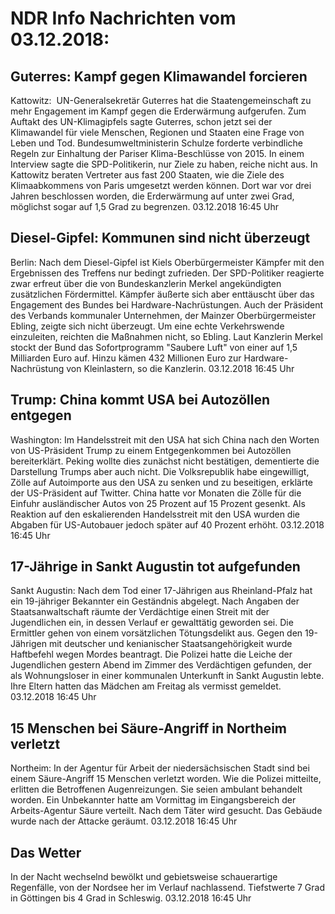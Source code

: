 # NDR Info Nachrichten vom 03.12.2018:


## Guterres: Kampf gegen Klimawandel forcieren
Kattowitz:   UN-Generalsekretär Guterres hat die Staatengemeinschaft zu mehr Engagement im Kampf gegen die Erderwärmung aufgerufen. Zum Auftakt des UN-Klimagipfels sagte Guterres, schon jetzt sei der Klimawandel für viele Menschen, Regionen und Staaten eine Frage von Leben und Tod. Bundesumweltministerin Schulze forderte verbindliche Regeln zur Einhaltung der Pariser Klima-Beschlüsse von 2015. In einem Interview sagte die SPD-Politikerin, nur Ziele zu haben, reiche nicht aus. In Kattowitz beraten Vertreter aus fast 200 Staaten, wie die Ziele des Klimaabkommens von Paris umgesetzt werden können. Dort war vor drei Jahren beschlossen worden, die Erderwärmung auf unter zwei Grad, möglichst sogar auf 1,5 Grad zu begrenzen. 03.12.2018 16:45 Uhr 

## Diesel-Gipfel: Kommunen sind nicht überzeugt
Berlin: Nach dem Diesel-Gipfel ist Kiels Oberbürgermeister Kämpfer mit den Ergebnissen des Treffens nur bedingt zufrieden. Der SPD-Politiker reagierte zwar erfreut über die von Bundeskanzlerin Merkel angekündigten zusätzlichen Fördermittel. Kämpfer äußerte sich aber enttäuscht über das Engagement des Bundes bei Hardware-Nachrüstungen. Auch der Präsident des Verbands kommunaler Unternehmen, der Mainzer Oberbürgermeister Ebling, zeigte sich nicht überzeugt. Um eine echte Verkehrswende einzuleiten, reichten die Maßnahmen nicht, so Ebling. Laut Kanzlerin Merkel stockt der Bund das Sofortprogramm "Saubere Luft" von einer auf 1,5 Milliarden Euro auf. Hinzu kämen 432 Millionen Euro zur Hardware-Nachrüstung von Kleinlastern, so die Kanzlerin. 03.12.2018 16:45 Uhr 

## Trump: China kommt USA bei Autozöllen entgegen
Washington:       Im Handelsstreit mit den USA hat sich China nach den Worten von US-Präsident Trump zu einem Entgegenkommen bei Autozöllen bereiterklärt. Peking wollte dies zunächst nicht bestätigen, dementierte die Darstellung Trumps aber auch nicht. Die Volksrepublik habe eingewilligt, Zölle auf Autoimporte aus den USA zu senken und zu beseitigen, erklärte der US-Präsident auf Twitter. China hatte vor Monaten die Zölle für die Einfuhr ausländischer Autos von 25 Prozent auf 15 Prozent gesenkt. Als Reaktion auf den eskalierenden Handelsstreit mit den USA wurden die Abgaben für US-Autobauer jedoch später auf 40 Prozent erhöht. 03.12.2018 16:45 Uhr 

## 17-Jährige in Sankt Augustin tot aufgefunden
Sankt Augustin: Nach dem Tod einer 17-Jährigen aus Rheinland-Pfalz hat ein 19-jähriger Bekannter ein Geständnis abgelegt. Nach Angaben der Staatsanwaltschaft räumte der Verdächtige einen Streit mit der Jugendlichen ein, in dessen Verlauf er gewalttätig geworden sei. Die Ermittler gehen von einem vorsätzlichen Tötungsdelikt aus. Gegen den 19-Jährigen mit deutscher und kenianischer Staatsangehörigkeit wurde Haftbefehl wegen Mordes beantragt. Die Polizei hatte die Leiche der Jugendlichen gestern Abend im Zimmer des Verdächtigen gefunden, der als Wohnungsloser in einer kommunalen Unterkunft in Sankt Augustin lebte. Ihre Eltern hatten das Mädchen am Freitag als vermisst gemeldet. 03.12.2018 16:45 Uhr 

## 15 Menschen bei Säure-Angriff in Northeim verletzt
Northeim: In der Agentur für Arbeit der niedersächsischen Stadt sind bei einem Säure-Angriff 15 Menschen verletzt worden. Wie die Polizei mitteilte, erlitten die Betroffenen Augenreizungen. Sie seien ambulant behandelt worden. Ein Unbekannter hatte am Vormittag im Eingangsbereich der Arbeits-Agentur Säure verteilt. Nach dem Täter wird gesucht. Das Gebäude wurde nach der Attacke geräumt. 03.12.2018 16:45 Uhr 

## Das Wetter
In der Nacht wechselnd bewölkt und gebietsweise schauerartige Regenfälle, von der Nordsee her im Verlauf nachlassend. Tiefstwerte 7 Grad in Göttingen bis 4 Grad in Schleswig. 03.12.2018 16:45 Uhr 
